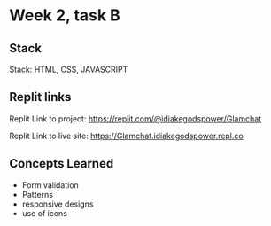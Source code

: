 # Week 2, task B

## Stack

Stack: HTML, CSS, JAVASCRIPT

## Replit links

Replit Link to project: https://replit.com/@idiakegodspower/Glamchat

Replit Link to live site: https://Glamchat.idiakegodspower.repl.co

## Concepts Learned

- Form validation
- Patterns
- responsive designs
- use of icons
